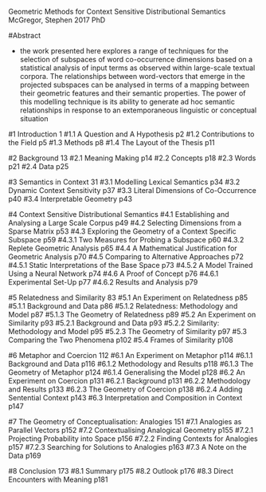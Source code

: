 Geometric Methods for Context Sensitive Distributional Semantics
McGregor, Stephen
2017 PhD

#Abstract

* the work presented here explores a range of techniques for the selection of
  subspaces of word co-occurrence dimensions based on a statistical analysis of
  input terms as observed within large-scale textual corpora. The relationships
  between word-vectors that emerge in the projected subspaces can be analysed
  in terms of a mapping between their geometric features and their semantic
  properties. The power of this modelling technique is its ability to generate
  ad hoc semantic relationships in response to an extemporaneous linguistic or
  conceptual situation

#1 Introduction 1
#1.1 A Question and A Hypothesis p2
#1.2 Contributions to the Field p5
#1.3 Methods p8
#1.4 The Layout of the Thesis p11

#2 Background 13
#2.1 Meaning Making p14
#2.2 Concepts p18
#2.3 Words p21
#2.4 Data p25

#3 Semantics in Context 31
#3.1 Modelling Lexical Semantics p34
#3.2 Dynamic Context Sensitivity p37
#3.3 Literal Dimensions of Co-Occurrence p40
#3.4 Interpretable Geometry p43

#4 Context Sensitive Distributional Semantics
#4.1 Establishing and Analysing a Large Scale Corpus p49
#4.2 Selecting Dimensions from a Sparse Matrix p53
#4.3 Exploring the Geometry of a Context Specific Subspace p59
#4.3.1 Two Measures for Probing a Subspace p60
#4.3.2 Replete Geometric Analysis p65
#4.4 A Mathematical Justification for Geometric Analysis p70
#4.5 Comparing to Alternative Approaches p72
#4.5.1 Static Interpretations of the Base Space p73
#4.5.2 A Model Trained Using a Neural Network p74
#4.6 A Proof of Concept p76
#4.6.1 Experimental Set-Up p77
#4.6.2 Results and Analysis p79

#5 Relatedness and Similarity 83
#5.1 An Experiment on Relatedness p85
#5.1.1 Background and Data p86
#5.1.2 Relatedness: Methodology and Model p87
#5.1.3 The Geometry of Relatedness p89
#5.2 An Experiment on Similarity p93
#5.2.1 Background and Data p93
#5.2.2 Similarity: Methodology and Model p95
#5.2.3 The Geometry of Similarity p97
#5.3 Comparing the Two Phenomena p102
#5.4 Frames of Similarity p108

#6 Metaphor and Coercion 112
#6.1 An Experiment on Metaphor p114
#6.1.1 Background and Data p116
#6.1.2 Methodology and Results p118
#6.1.3 The Geometry of Metaphor p124
#6.1.4 Generalising the Model p128
#6.2 An Experiment on Coercion p131
#6.2.1 Background p131
#6.2.2 Methodology and Results p133
#6.2.3 The Geometry of Coercion p138
#6.2.4 Adding Sentential Context p143
#6.3 Interpretation and Composition in Context p147

#7 The Geometry of Conceptualisation: Analogies 151
#7.1 Analogies as Parallel Vectors p152
#7.2 Contextualising Analogical Geometry p155
#7.2.1 Projecting Probability into Space p156
#7.2.2 Finding Contexts for Analogies p157
#7.2.3 Searching for Solutions to Analogies p163
#7.3 A Note on the Data p169

#8 Conclusion 173
#8.1 Summary p175
#8.2 Outlook p176
#8.3 Direct Encounters with Meaning p181
